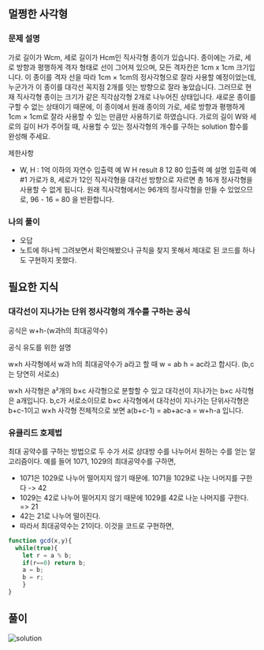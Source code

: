 ## 멀쩡한 사각형 
### 문제 설명
가로 길이가 Wcm, 세로 길이가 Hcm인 직사각형 종이가 있습니다. 종이에는 가로, 세로 방향과 평행하게 격자 형태로 선이 그어져 있으며, 모든 격자칸은 1cm x 1cm 크기입니다. 이 종이를 격자 선을 따라 1cm × 1cm의 정사각형으로 잘라 사용할 예정이었는데, 누군가가 이 종이를 대각선 꼭지점 2개를 잇는 방향으로 잘라 놓았습니다. 그러므로 현재 직사각형 종이는 크기가 같은 직각삼각형 2개로 나누어진 상태입니다. 새로운 종이를 구할 수 없는 상태이기 때문에, 이 종이에서 원래 종이의 가로, 세로 방향과 평행하게 1cm × 1cm로 잘라 사용할 수 있는 만큼만 사용하기로 하였습니다.
가로의 길이 W와 세로의 길이 H가 주어질 때, 사용할 수 있는 정사각형의 개수를 구하는 solution 함수를 완성해 주세요.

제한사항
- W, H : 1억 이하의 자연수
입출력 예
W	H	result
8	12	80
입출력 예 설명
입출력 예 #1
가로가 8, 세로가 12인 직사각형을 대각선 방향으로 자르면 총 16개 정사각형을 사용할 수 없게 됩니다. 원래 직사각형에서는 96개의 정사각형을 만들 수 있었으므로, 96 - 16 = 80 을 반환합니다.

### 나의 풀이 
- 오답 
- 노트에 하나씩 그려보면서 확인해봤으나 규칙을 찾지 못해서 제대로 된 코드를 하나도 구현하지 못했다.

## 필요한 지식 
### 대각선이 지나가는 단위 정사각형의 개수를 구하는 공식 
공식은 w+h-(w과h의 최대공약수)

공식 유도를 위한 설명

w×h 사각형에서
w과 h의 최대공약수가 a라고 할 때
w = ab
h = ac라고 합시다. (b,c는 당연히 서로소)

w×h 사각형은
a²개의 b×c 사각형으로 분할할 수 있고
대각선이 지나가는 b×c 사각형은 a개입니다.
b,c가 서로소이므로 b×c 사각형에서 대각선이 지나가는 단위사각형은
b+c-1이고
w×h 사각형 전체적으로 보면
a(b+c-1) = ab+ac-a = w+h-a 입니다.
### 유클리드 호제법 
최대 공약수를 구하는 방법으로 두 수가 서로 상대방 수를 나누어서 원하는 수를 얻는 알고리즘이다.
예를 들어  1071, 1029의 최대공약수를 구하면,
- 1071은 1029로 나누어 떨어지지 않기 때문에. 1071을 1029로 나눈 나머지를 구한다 -> 42
- 1029는 42로 나누어 떨어지지 않기 때문에 1029를 42로 나눈 나머지를 구한다. => 21
- 42는 21로 나누어 떨이진다.
- 따라서 최대공약수는 21이다.
이것을 코드로 구현하면,
```jsx
function gcd(x,y){
  while(true){
    let r = a % b;
    if(r==0) return b;
    a = b;
    b = r;
    }
}
```
## 풀이 
![solution](https://img1.daumcdn.net/thumb/R1280x0/?scode=mtistory2&fname=https%3A%2F%2Fblog.kakaocdn.net%2Fdn%2FQyCNR%2FbtqzpH1y4xK%2F7pQydhBmEALLIgETmta6w0%2Fimg.png)
